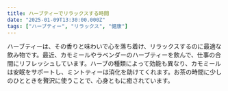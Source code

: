 ```yaml
---
title: ハーブティーでリラックスする時間
date: "2025-01-09T13:30:00.000Z"
tags: ["ハーブティー", "リラックス", "健康"]
---
```


ハーブティーは、その香りと味わいで心を落ち着け、リラックスするのに最適な飲み物です。最近、カモミールやラベンダーのハーブティーを飲んで、仕事の合間にリフレッシュしています。ハーブの種類によって効能も異なり、カモミールは安眠をサポートし、ミントティーは消化を助けてくれます。お茶の時間に少しのひとときを贅沢に使うことで、心身ともに癒されています。
